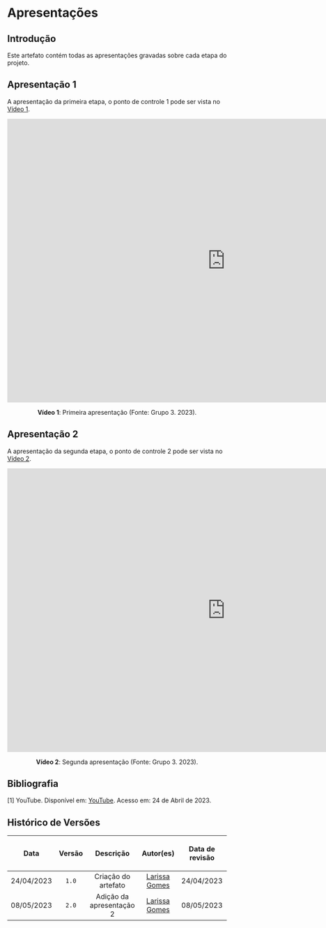 <div class="body">

# Apresentações

## Introdução

Este artefato contém todas as apresentações gravadas sobre cada etapa do projeto.

## Apresentação 1
A apresentação da primeira etapa, o ponto de controle 1 pode ser vista no [Vídeo 1](https://youtu.be/61j1hYdWNdw).

<iframe width="1000vw" height="650vh" src="https://www.youtube.com/embed/ZxD0aDZ2OSg" title="Ponto de controle 1" frameborder="0" allow="accelerometer; autoplay; clipboard-write; encrypted-media; gyroscope; picture-in-picture" allowfullscreen=""></iframe>
<div align="center">
<p> <b>Vídeo 1</b>: Primeira apresentação (Fonte: Grupo 3. 2023). </p>
</div>

## Apresentação 2
A apresentação da segunda etapa, o ponto de controle 2 pode ser vista no [Vídeo 2](https://youtu.be/5BaOTaGgbGA).

<iframe width="1000vw" height="650vh" src="https://www.youtube.com/embed/5BaOTaGgbGA" title="Ponto de controle 1" frameborder="0" allow="accelerometer; autoplay; clipboard-write; encrypted-media; gyroscope; picture-in-picture" allowfullscreen=""></iframe>
<div align="center">
<p> <b>Vídeo 2</b>: Segunda apresentação (Fonte: Grupo 3. 2023). </p>
</div>

## Bibliografia
[1] YouTube. Disponível em: [YouTube](https://www.youtube.com). Acesso em: 24 de Abril de 2023.

## Histórico de Versões

| <p align="center">Data</p> | <p align="center">Versão</p> | <p align="center">Descrição</p> | <p align="center">Autor(es)</p> | <p align="center">Data de revisão</p> | <p align="center">Revisor(es)</p> |
| :--:                       | :----: | :-------: | :---: | :-------------: | :-----: |
| 24/04/2023 | `1.0`  | Criação do artefato | [Larissa Gomes](https://github.com/larigs) | 24/04/2023 | [Rafael Bosi](https://github.com/StrangeUnit28) |
| 08/05/2023 | `2.0`  | Adição da apresentação 2 | [Larissa Gomes](https://github.com/larigs) | 08/05/2023 | [Rafael Bosi](https://github.com/StrangeUnit28) |
</div>
